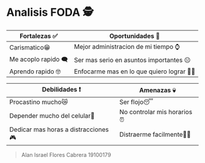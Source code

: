 # **Analisis FODA 🕵️**

 **Fortalezas ✅** | **Oportunidades 🤔**  
 ---------------|---------------
   Carismatico😁       | Mejor administracion de mi tiempo ⌚️
   Me acoplo rapido 🗨️ | Ser mas serio en asuntos importantes 😐️
   Aprendo rapido 🤓 | Enfocarme mas en lo que quiero lograr 🧑‍💻

   **Debilidades ❗** | **Amenazas 💀**
   -----------------|-----------------
   Procastino mucho😿 | Ser flojo😴
   Depender mucho del celular📱 | No controlar mis horarios⏰
   Dedicar mas horas a distracciones🎮️ | Distraerme facilmente😵‍💫

   > Alan Israel Flores Cabrera 19100179

